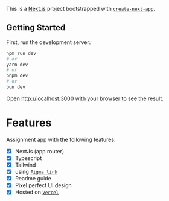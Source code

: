 This is a [Next.js](https://nextjs.org/) project bootstrapped with [`create-next-app`](https://github.com/vercel/next.js/tree/canary/packages/create-next-app).

## Getting Started

First, run the development server:

```bash
npm run dev
# or
yarn dev
# or
pnpm dev
# or
bun dev
```

Open [http://localhost:3000](http://localhost:3000) with your browser to see the result.

# Features
Assignment app with the following features:

- [x] NextJs (app router)
- [x] Typescript
- [x] Tailwind
- [x] using [`Figma link`](figma.com/file/KCPP1Ipte1N7trYLNJQsdC/FE-Interview?type=design&node-id=0)
- [x] Readme guide
- [x] Pixel perfect UI design
- [x] Hosted on [`Vercel`](https://noxu-data-eight.vercel.app/)
